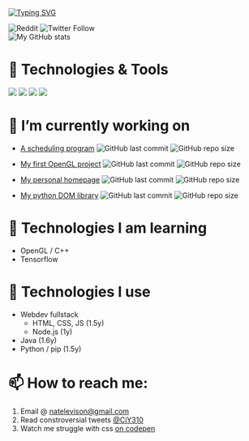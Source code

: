 [![Typing SVG](https://readme-typing-svg.herokuapp.com?font=Open+Sans&duration=1500&pause=1000&color=ffffff&vCenter=true&width=435&lines=%F0%9F%91%8B+Hello;%F0%9F%98%84+I+am+Nate+Levison+;%F0%9F%91%A8%E2%80%8D%F0%9F%92%BB+Full+Stack+Programmer;%F0%9F%97%9D+1.5y+Java+and+W2+experience;%F0%9F%A5%A3+Mac+and+Cheese+Enthusiast)](https://git.io/typing-svg)

![Reddit](https://img.shields.io/reddit/user-karma/combined/Cheespeasa1234?style=social)
![Twitter Follow](https://img.shields.io/twitter/follow/CiY3?style=social)
<br>
![My GitHub stats](https://github-readme-stats.vercel.app/api?username=Cheespeasa1234)

# 🔧 Technologies & Tools
![](https://img.shields.io/badge/Editor-vscode-informational?style=flat&logo=vscode&logoColor=white&color=2bbc8a)
![](https://img.shields.io/badge/Code-Python-informational?style=flat&logo=python&logoColor=white&color=2bbc8a)
![](https://img.shields.io/badge/Code-JavaScript-informational?style=flat&logo=javascript&logoColor=white&color=2bbc8a)
![](https://img.shields.io/badge/Shell-Bash-informational?style=flat&logo=gnu-bash&logoColor=white&color=2bbc8a)

# 🔭 I’m currently working on
  -  [A scheduling program](https://github.com/Cheespeasa1234/LeviSchedule) 
![GitHub last commit](https://img.shields.io/github/last-commit/Cheespeasa1234/LeviSchedule)
![GitHub repo size](https://img.shields.io/github/repo-size/Cheespeasa1234/LeviSchedule)

  -  [My first OpenGL project](https://github.com/Cheespeasa1234/OpenGL) 
![GitHub last commit](https://img.shields.io/github/last-commit/Cheespeasa1234/OpenGL)
![GitHub repo size](https://img.shields.io/github/repo-size/Cheespeasa1234/OpenGL)

  -  [My personal homepage](https://Cheespeasa1234.github.io) 
![GitHub last commit](https://img.shields.io/github/last-commit/Cheespeasa1234/Cheespeasa1234.github.io)
![GitHub repo size](https://img.shields.io/github/repo-size/Cheespeasa1234/Cheespeasa1234.github.io)
 
  -  [My python DOM library](https://github.com/Cheespeasa1234/py-dom-creator) 
![GitHub last commit](https://img.shields.io/github/last-commit/Cheespeasa1234/CaMuL)
![GitHub repo size](https://img.shields.io/github/repo-size/Cheespeasa1234/CaMuL)

# 🌱 Technologies I am learning
  - OpenGL / C++
  - Tensorflow
# 🌳 Technologies I use
  - Webdev fullstack
    - HTML, CSS, JS (1.5y)
    - Node.js (1y)
  - Java (1.6y)
  - Python / pip (1.5y)  


# 📫 How to reach me:
  1. Email @ [natelevison@gmail.com](mailto:natelevison@gmail.com)
  2. Read constroversial tweets [@CiY310](https://www.twitter.com/CiY310) 
  3. Watch me struggle with css [on codepen](https://codepen.io/ciy310)
